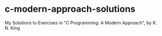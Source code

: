 # c-modern-approach-solutions
 My Solutions to Exercises in "C Programming: A Modern Approach", by  K. N. King
